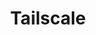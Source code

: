 ---
description: Tailscale is a programmable networking software that is private and secure
  by default - get it free on up to 100 devices!
episode: 615
link: http://tailscale.com/linuxunplugged
shortname: tailscale.com-lup
title: Tailscale
---